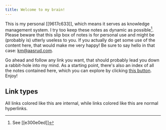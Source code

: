 ```yaml
---
title: Welcome to my brain!
---
```


This is my personal [[9617c633]], which means it serves as knowledge management system. I try too keep these notes as dynamic as possible[^dynamic]. Please beware that this slip box of notes is for personal use and might be (probably is) utterly useless to you. If you actually do get some use of the content here, that would make me very happy! Be sure to say hello in that case: <km@aasrud.com>.

Go ahead and follow any link you want, that should probably lead you down a rabbit-hole into my mind. As a starting point, there's also an index of all the notes contained here, which you can explore by clicking [this button](https://www.kmaasrud.com/brain/impulse). Enjoy!

## Link types

All links colored like <span class="zettel-link-container"><span class="zettel-link"><a style="text-decoration: none;">this</a></span></span> are internal, while links colored like <a style="text-decoration: none;">this</a> are normal hyperlinks.

[^dynamic]: See [[e300e0ed]]
